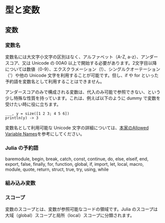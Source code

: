 # 型と変数

## 変数


### 変数名
変数名には大文字小文字の区別はなく、アルファベット（A-Z, a-z）、アンダースコア、又は Unicode の 00A0 以上で開始する必要があります。2文字目以降については数値（0-9）、エクスクラメーション（!）、シングルクオーテーション（'）や他の Unicode 文字を利用することが可能です。但し、if や for といった予約語を変数名として利用することはできません。

アンダースコアのみで構成される変数は、代入のみ可能で参照できない、という少し特殊な性質を持っています。これは、例えば以下のように dummy で変数を受けたい時に役に立ちます。
```
___, y = size([1 2 3; 4 5 6])
println(y) -> 3
```

変数名として利用可能な Unicode 文字の詳細については、[本家のAllowed Variable Names](https://docs.julialang.org/en/v1/manual/variables/#man-allowed-variable-names)を参考にしてください。



### Julia の予約語
baremodule, begin, break, catch, const, continue, do, else, elseif, end, export, false, finally, for, function, global, if, import, let, local, macro, module, quote, return, struct, true, try, using, while


### 組み込み変数


### スコープ
変数のスコープとは、変数が参照可能なコードの領域です。Julia のスコープは大域（global）スコープと局所（local）スコープに分類されます。


<!--
TODO:
hard/soft scope
https://docs.julialang.org/en/v1/manual/variables-and-scoping/
-->

